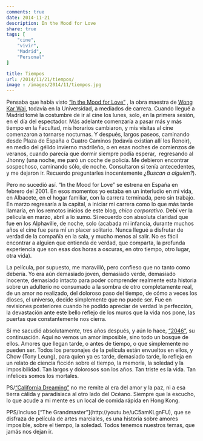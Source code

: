 ```yaml
---
comments: true
date: 2014-11-21
description: In the Mood for Love
share: true
tags: [
    "cine",
    "vivir",
	"Madrid",
	"Personal"
]

title: Tiempos
url: /2014/11/21/tiempos/
image : /images/2014/11/tiempos.jpg
---
```


Pensaba que había visto [“In the Mood for Love”](http://youtu.be/23oBMOvt85o) , la obra maestra de <a href="http://es.wikipedia.org/wiki/Wong_Kar-wai">Wong Kar Wai</a>, todavía en la Universidad, a mediados de carrera. Cuando llegué a Madrid tomé la costumbre de ir al cine los lunes, solo, en la primera sesión, en el día del espectador. Más adelante comenzaría a pasar más y más tiempo en la Facultad, mis horarios cambiaron, y mis visitas al cine comenzaron a tornarse nocturnas. Y después, largos paseos, caminando desde Plaza de España o Cuatro Caminos (todavía existían allí los Renoir), en medio del gélido invierno madrileño, o en esas noches de comienzos de veranos, cuando parecía que dormir siempre podía esperar,  regresando al Jhonny (una noche, me paró un coche de policía. Me debieron encontrar sospechoso, caminando sólo, de noche. Consultaron si tenía antecedentes, y me dejaron ir. Recuerdo preguntarles inocentemente *¿Buscan a alguien?*).</p>

Pero no sucedió así. “In the Mood for Love” se estrena en España en febrero del 2001. En esos momentos yo estaba en un interludio en mi vida, en Albacete, en el hogar familiar, con la carrera terminada, pero sin trabajo. En marzo regresaría a la capital, a iniciar mi carrera como lo que más tarde llamaría, en los remotos inicios de este blog, *chico corporativo*. Debí ver la película en marzo, abril a lo sumo. Sí recuerdo con absoluta claridad que fue en los Alphaville, de noche, solo (acabada mi infancia, durante muchos años el cine fue para mí un placer solitario. Nunca llegué a disfrutar de verdad de la compañía en la sala, y mucho menos al salir. No es fácil encontrar a alguien que entienda de verdad, que comparta, la profunda experiencia que son esas dos horas a oscuras, en otro tiempo, otro lugar, otra vida).

La película, por supuesto, me maravilló, pero confieso que no tanto como debería. Yo era aún demasiado joven, demasiado verde, demasiado inocente, demasiado intacto para poder comprender realmente esta historia sobre un adulterio no consumado a la sombra de otro completamente real, de un amor no realizado, del doloroso paso del tiempo, de cómo a veces los dioses, el universo, decide simplemente que no puede ser. Fue en revisiones posteriores cuando he podido apreciar de verdad la perfección, la devastación ante este bello reflejo de los muros que la vida nos pone, las puertas que constantemente nos cierra.

Sí me sacudió absolutamente, tres años después, y aún lo hace, [“2046”](http://youtu.be/F-J0P9K9BJc), su continuación. Aquí no vemos un amor imposible, sino todo un bosque de ellos. Amores que llegan tarde, o antes de tiempo, o que simplemente no pueden ser. Todos los personajes de la película están envueltos en ellos, y Chow (Tony Leung), para quien ya es tarde, demasiado tarde, lo refleja en un relato de ciencia ficción sobre el tiempo, la memoria, la soledad y la imposibilidad. Tan largos y dolorosos son los años. Tan triste es la vida. Tan infelices somos los mortales.

PS/[“California Dreaming”](http://youtu.be/IAH-0GKvIrM) no me remite al era del amor y la paz, ni a esa tierra cálida y paradisiaca al otro lado del Océano. Siempre que la escucho, lo que acude a mi mente es un local de comida rápida en Hong Kong.</p>
<p>PPS/Incluso [“The Grandmaster”](http://youtu.be/uC5amKLgnFU), que se disfraza de película de artes marciales, es una historia sobre amores imposible, sobre el tiempo, la soledad. Todos tenemos nuestros temas, que jamás nos dejan ir.
